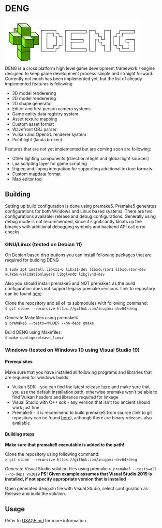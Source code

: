 # DENG

![logo](logo/logo_full.png)  
DENG is a cross platform high level game development framework / engine designed to keep game development process
simple and straight forward. Currently not much has been implemented yet, but the list of already implemented 
features is following: 
* 3D model renderering  
* 2D model renderering  
* 2D shape generator  
* Editor and first person camera systems  
* Game entity data registry system  
* Asset texture mapping  
* Custom asset format  
* Wavefront OBJ parser
* Vulkan and OpenGL renderer system
* Point light (kinda broken)

Features that are not yet implemented but are coming soon are following:  
* Other lighting components (directional light and global light sources)  
* Lua scripting layer for game scripting  
* libjpeg and libpng integration for supporting additional texture formats  
* Custom mapdata format  
* Map editor tool  


## Building

Setting up build configuration is done using premake5. Premake5 generates configurations for both Windows 
and Linux based systems. There are two configurations available: release and debug configurations. Generally 
using debug mode is not recommended, since it significantly bloats up the binaries with additional debugging
symbols and backend API call error checks.


### GNU/Linux (tested on Debian 11)

On Debian based distributions you can install following packages that are required for building DENG  
```
$ sudo apt install libx11-6 libx11-dev libxcursor1 libxcursor-dev vulkan-validationlayers libglvnd0 libglvnd-dev
```

Also you should install premake5 and NOT premake4 as the build configuration does not support legacy premake 
versions. Link to repository can be found [here](https://github.com/premake/premake-core)

Clone the repository and all of its submodules with following command:  
`$ git clone --recursive https://github.com/inugami-dev64/deng`

Generate Makefiles using premake5:  
`$ premake5 --tests=<MODE> --no-deps gmake`

Build DENG using Makefiles:  
`$ make config=release_linux`


### Windows (tested on Windows 10 using Visual Studio 19)

#### Prerequisites

Make sure that you have installed all following programs and libraries that are required for windows builds:  
* Vulkan SDK - you can find the latest release [here](https://vulkan.lunarg.com/sdk/home#windows) and make sure 
that you use the default installation path, otherwise premake won't be able to find Vulkan headers and libraries 
required for linkage
* Visual Studio with C++ sdk - any version that isn't too ancient should work just fine
* Premake5 - it is recommend to build premake5 from source (link to git repository can be found [here](https://github.com/premake/premake-core)), 
although there are binary releases also available


#### Building steps

**Make sure that premake5 executable is added to the path!**

Clone the repository using following command:  
`> git clone --recursive https://github.com/inugami-dev64/deng`

Generate Visual Studio solution files using premake 
`> premake5 --tests=all --no-deps vs2019`
**PS! Given example assumes that Visual Studio 2019 is installed, if not specify appropriate version that is installed**  

Open generated deng.sln file with Visual Studio, select configuration as Release and build the solution.

## Usage
Refer to [USAGE.md](USAGE.md) for more information.
